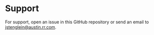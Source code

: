 # Support

For support, open an issue in this GitHub repository or send an email to jstenglein@austin.rr.com.
